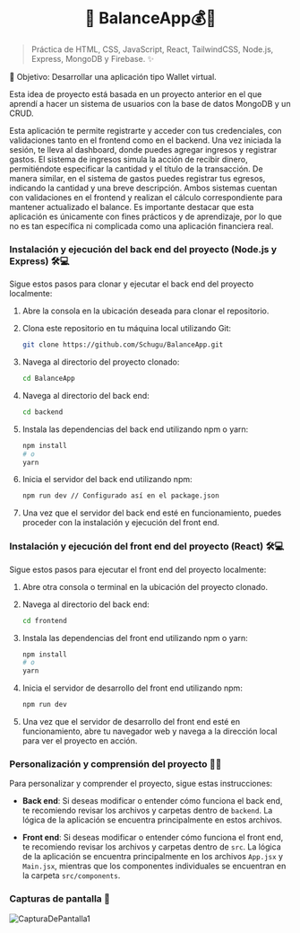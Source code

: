 <h1 align='center'>🌟 BalanceApp💰🌟</h1>

> Práctica de HTML, CSS, JavaScript, React, TailwindCSS, Node.js, Express, MongoDB y Firebase. ✨

🎯 Objetivo: Desarrollar una aplicación tipo Wallet virtual.

Esta idea de proyecto está basada en un proyecto anterior en el que aprendí a hacer un sistema de usuarios con la base de datos MongoDB y un CRUD. 

Esta aplicación te permite registrarte y acceder con tus credenciales, con validaciones tanto en el frontend como en el backend. Una vez iniciada la sesión, te lleva al dashboard, donde puedes agregar ingresos y registrar gastos. El sistema de ingresos simula la acción de recibir dinero, permitiéndote especificar la cantidad y el título de la transacción. De manera similar, en el sistema de gastos puedes registrar tus egresos, indicando la cantidad y una breve descripción. Ambos sistemas cuentan con validaciones en el frontend y realizan el cálculo correspondiente para mantener actualizado el balance. Es importante destacar que esta aplicación es únicamente con fines prácticos y de aprendizaje, por lo que no es tan específica ni complicada como una aplicación financiera real.


### Instalación y ejecución del back end del proyecto (Node.js y Express) 🛠️💻

Sigue estos pasos para clonar y ejecutar el back end del proyecto localmente:

1. Abre la consola en la ubicación deseada para clonar el repositorio.

2. Clona este repositorio en tu máquina local utilizando Git:

    ```bash
    git clone https://github.com/Schugu/BalanceApp.git
    ```

3. Navega al directorio del proyecto clonado:

    ```bash
    cd BalanceApp
    ```

4. Navega al directorio del back end:

    ```bash
    cd backend
    ```

5. Instala las dependencias del back end utilizando npm o yarn:

    ```bash
    npm install
    # o
    yarn
    ```

6. Inicia el servidor del back end utilizando npm:

    ```bash
    npm run dev // Configurado así en el package.json
    ```

7. Una vez que el servidor del back end esté en funcionamiento, puedes proceder con la instalación y ejecución del front end.

### Instalación y ejecución del front end del proyecto (React) 🛠️💻

Sigue estos pasos para ejecutar el front end del proyecto localmente:

1. Abre otra consola o terminal en la ubicación del proyecto clonado.

2. Navega al directorio del back end:

    ```bash
    cd frontend
    ```

3. Instala las dependencias del front end utilizando npm o yarn:

    ```bash
    npm install
    # o
    yarn
    ```

4. Inicia el servidor de desarrollo del front end utilizando npm:

    ```bash
    npm run dev
    ```

5. Una vez que el servidor de desarrollo del front end esté en funcionamiento, abre tu navegador web y navega a la dirección local para ver el proyecto en acción.

### Personalización y comprensión del proyecto 🎨🧠

Para personalizar y comprender el proyecto, sigue estas instrucciones:

- **Back end**: Si deseas modificar o entender cómo funciona el back end, te recomiendo revisar los archivos y carpetas dentro de `backend`. La lógica de la aplicación se encuentra principalmente en estos archivos.

- **Front end**: Si deseas modificar o entender cómo funciona el front end, te recomiendo revisar los archivos y carpetas dentro de `src`. La lógica de la aplicación se encuentra principalmente en los archivos `App.jsx` y `Main.jsx`, mientras que los componentes individuales se encuentran en la carpeta `src/components`.

### Capturas de pantalla 📸
<img src='public/CapturaDePantalla1.png' alt='CapturaDePantalla1'>
